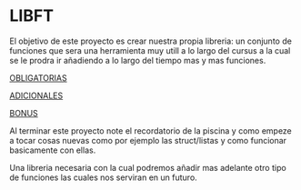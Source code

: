 # LIBFT

El objetivo de este proyecto es crear nuestra propia libreria: un conjunto de funciones que sera una herramienta muy utill a lo largo del cursus a la cual se le prodra ir añadiendo a lo largo del tiempo mas y mas funciones.

[OBLIGATORIAS](./Documentation/OBLIGATORIAS/OBLIGATORIAS.md)

[ADICIONALES](./Documentation/ADICIONALES/ADICIONALES.md)

[BONUS](./Documentation/BONUS/BONUS.md)

Al terminar este proyecto note el recordatorio de la piscina y como empeze a tocar cosas nuevas como por ejemplo las struct/listas y como funcionar basicamente con ellas.

Una libreria necesaria con la cual podremos añadir mas adelante otro tipo de funciones las cuales nos serviran en un futuro.